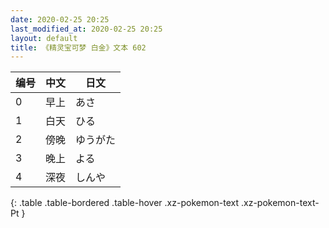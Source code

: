 ```yaml
---
date: 2020-02-25 20:25
last_modified_at: 2020-02-25 20:25
layout: default
title: 《精灵宝可梦 白金》文本 602
---
```

| 编号 | 中文 | 日文 |
| ---- | ---- | ---- |
| 0 | 早上 | あさ |
| 1 | 白天 | ひる |
| 2 | 傍晚 | ゆうがた |
| 3 | 晚上 | よる |
| 4 | 深夜 | しんや |
{: .table .table-bordered .table-hover .xz-pokemon-text .xz-pokemon-text-Pt }
